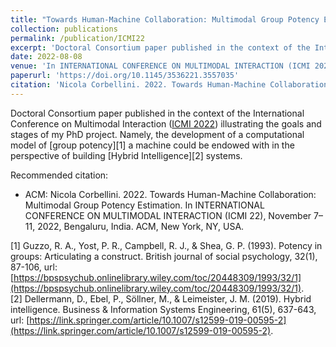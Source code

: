 ```yaml
---
title: "Towards Human-Machine Collaboration: Multimodal Group Potency Estimation"
collection: publications
permalink: /publication/ICMI22
excerpt: 'Doctoral Consortium paper published in the context of the International Conference on Multimodal Interaction ([ICMI22](https://icmi.acm.org/2022/)) illustrating the goals and stages of my PhD project.'
date: 2022-08-08
venue: 'In INTERNATIONAL CONFERENCE ON MULTIMODAL INTERACTION (ICMI 2022)'
paperurl: 'https://doi.org/10.1145/3536221.3557035'
citation: 'Nicola Corbellini. 2022. Towards Human-Machine Collaboration: Multimodal Group Potency Estimation. In INTERNATIONAL CONFERENCE ON MULTIMODAL INTERACTION (ICMI 22), November 7–11, 2022, Bengaluru, India. ACM, New York, NY, USA'
---
```


Doctoral Consortium paper published in the context of the International Conference on Multimodal Interaction ([ICMI 2022](https://icmi.acm.org/2022/)) illustrating the goals and stages of my PhD project. Namely, the development of a computational model of [group potency][1] a machine could be endowed with in the perspective of building [Hybrid Intelligence][2] systems.

Recommended citation:
- ACM: Nicola Corbellini. 2022. Towards Human-Machine Collaboration: Multimodal Group Potency Estimation. In INTERNATIONAL CONFERENCE ON MULTIMODAL INTERACTION (ICMI 22), November 7–11, 2022, Bengaluru, India. ACM, New York, NY, USA.

[1] Guzzo, R. A., Yost, P. R., Campbell, R. J., & Shea, G. P. (1993). Potency in groups: Articulating a construct. British journal of social psychology, 32(1), 87-106, url: [https://bpspsychub.onlinelibrary.wiley.com/toc/20448309/1993/32/1](https://bpspsychub.onlinelibrary.wiley.com/toc/20448309/1993/32/1). \
[2] Dellermann, D., Ebel, P., Söllner, M., & Leimeister, J. M. (2019). Hybrid intelligence. Business & Information Systems Engineering, 61(5), 637-643, url: [https://link.springer.com/article/10.1007/s12599-019-00595-2](https://link.springer.com/article/10.1007/s12599-019-00595-2).